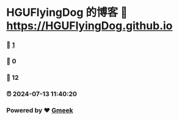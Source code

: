# HGUFlyingDog 的博客 :link: https://HGUFlyingDog.github.io 
### :page_facing_up: [1](https://HGUFlyingDog.github.io/tag.html) 
### :speech_balloon: 0 
### :hibiscus: 12 
### :alarm_clock: 2024-07-13 11:40:20 
### Powered by :heart: [Gmeek](https://github.com/Meekdai/Gmeek)
